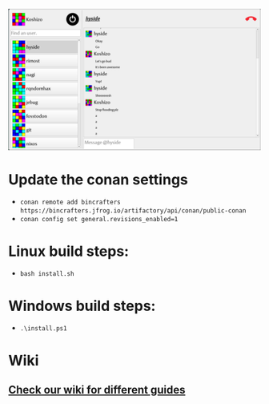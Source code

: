 ![Client preview](assets/preview.png)

# Update the conan settings
- `conan remote add bincrafters https://bincrafters.jfrog.io/artifactory/api/conan/public-conan`
- `conan config set general.revisions_enabled=1`

# Linux build steps:

- `bash install.sh`

# Windows build steps:

- `.\install.ps1`

# Wiki

## [Check our wiki for different guides](https://github.com/Koshizo-dev/babel/wiki)

